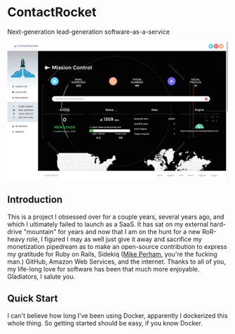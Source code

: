 # ContactRocket
Next-generation lead-generation software-as-a-service

![Screenshot](/screenshot.jpg?raw=true "Dashboard Screenshot")

## Introduction
This is a project I obsessed over for a couple years, several years ago, and which I ultimately failed to launch as a SaaS. It has sat on my external hard-drive "mountain" for years and now that I am on the hunt for a new RoR-heavy role, I figured I may as well just give it away and sacrifice my monetization pipedream as to make an open-source contribution to express my gratitude for Ruby on Rails, Sidekiq (<a href="https://www.mikeperham.com/">Mike Perham</a>, you're the fucking man.) GitHub, Amazon Web Services, and the internet. Thanks to all of you, my life-long love for software has been that much more enjoyable. Gladiators, I salute you.

## Quick Start
I can't believe how long I've been using Docker, apparently I dockerized this whole thing. So getting started should be easy, if you know Docker.

